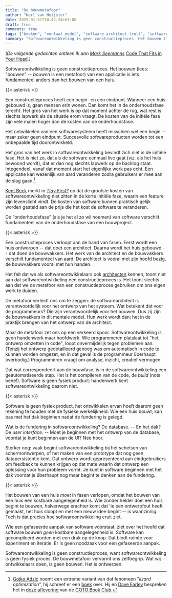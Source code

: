 ```yaml
---
title: "De bouwmetafoor"
author: "Karl van Heijster"
date: 2025-01-31T10:42:24+01:00
draft: true
comments: true
tags: ["boeken", "mentaal model", "software architect (rol)", "software ontwikkelaar (rol)"]
summary: "Softwareontwikkeling is geen constructieproces. Het bouwen (lees: "bouwen" -- *bouwen* is een metafoor) van een applicatie is iets fundamenteel anders dan het bouwen van een huis."
---
```


*(De volgende gedachten ontleen ik aan [Mark Seemanns](https://blog.ploeh.dk/)* [Code That Fits in Your Head](https://www.oreilly.com/library/view/code-that-fits/9780137464302/ "'Code That Fits in Your Head: Heuristics for Software Engineering', Mark Seemann, O'Reilly Media")*.)*


Softwareontwikkeling is geen constructieproces. Het bouwen (lees: "bouwen" -- *bouwen* is een metafoor) van een applicatie is iets fundamenteel anders dan het bouwen van een huis.


{{< asterisk >}}


Een constructieproces heeft een begin- en een eindpunt. Wanneer een huis gebouwd is, gaan mensen erin wonen. Dan komt het in de onderhoudsfase terecht. Het gros van het werk is op dat moment achter de rug, wat rest is slechts lapwerk als de situatie erom vraagt. De kosten van de initiële fase zijn vele malen hoger dan de kosten van de onderhoudsfase.


Het ontwikkelen van een softwaresysteem heeft misschien wel een begin -- maar zeker geen eindpunt. Succesvolle softwareproducten worden tot een onbepaalde tijd doorontwikkeld. 


Het gros van het werk in softwareontwikkeling bevindt zich niet in de initiële fase. Het is niet zo, dat als de software eenmaal live gaat (*viz.* als het huis bewoond wordt), dat er dan nog slechts lapwerk op de backlog staat. Integendeel, vanaf dat moment start het eigenlijke werk pas echt. Een applicatie kan wezenlijk van aard veranderen zodra gebruikers er mee aan de slag gaan.[^1]


[Kent Beck](https://www.kentbeck.com/) merkt in [*Tidy First?*](https://www.oreilly.com/library/view/tidy-first/9781098151232/ "Kent Beck, 'Tidy First?: A Personal Exercise in Empirical Software Design', O'Reilly Media, 2023") op dat de grootste kosten van softwareontwikkeling niet zitten in de korte initiële fase, waarin een feature zijn levenslicht vindt. De kosten van software kunnen praktisch gelijk worden gesteld aan de prijs die het kost de software te veranderen. 


De "onderhoudsfase" (als je het al zo wil noemen) van software verschilt fundamenteel van de onderhoudsfase van een bouwproject.


{{< asterisk >}}


Een constructieproces verloopt aan de hand van fasen. Eerst wordt een huis ontworpen -- dat doet een architect. Daarna wordt het huis gebouwd -- dat doen de bouwvakkers. Het werk van de architect en de bouwvakkers verschilt fundamenteel van aard. De architect is vooral met zijn hoofd bezig, de bouwvakkers vooral met hun handen.


Het feit dat we als softwareontwikkelaars ook [architecten](/tags/software-architect-rol/ "Blogs met de tag 'software architect (rol)'") kennen, toont niet aan dat softwareontwikkeling een constructieproces is. Het toont slechts aan dat we de metafoor van een constructieproces gebruiken om ons eigen werk te duiden.


De metafoor verleidt ons om te zeggen: de softwarearchitect is verantwoordelijk voor het ontwerp van het systeem. Wat betekent dat voor de programmeurs? Die zijn verantwoordelijk voor het bouwen. Dus zij zijn de bouwvakkers in dit mentale model. Hun werk wordt dan: het in de praktijk brengen van het ontwerp van de architect.


Maar de metafoor zet ons op een verkeerd spoor. Softwareontwikkeling is geen handenwerk maar hoofdwerk. Wie programmeren platslaat tot "het ontwerp omzetten in code", loopt onvermijdelijk tegen problemen aan. (Tenzij het ontwerp gedetailleerd genoeg was om automatisch in code te kunnen worden omgezet, en in dat geval is de programmeur überhaupt overbodig.) Programmeren vraagt om analyse, inzicht, creatief vermogen.


Dat wat correspondeert aan de bouwfase, is in de softwareontwikkeling een geautomatiseerde stap. Het is het compileren van de code, de *build* (nota bene!). Software is geen fysiek product: handenwerk kent softwareontwikkeling daarom niet.


{{< asterisk >}}


Software is geen fysiek product, het ontwikkelen ervan hoeft daarom geen rekening te houden met de fysieke werkelijkheid. Wie een huis bouwt, kan pas met het dak beginnen nadat de fundering is gelegd.


Wat is de fundering in softwareontwikkeling? De database. -- En het dak? De *user interface*. -- Moet je beginnen met het ontwerp van de database, voordat je kunt beginnen aan de UI? Nee hoor.


Sterker nog: vaak begint softwareontwikkeling bij het schetsen van schermontwerpen, of het maken van een prototype dat nog geen datapersistentie kent. Dat ontwerp wordt gepresenteerd aan eindgebruikers om feedback te kunnen krijgen op dat mate waarin dat ontwerp een oplossing voor hun probleem vormt. Je kunt in software beginnen met het dak voordat je überhaupt nog maar begint te denken aan de fundering.


{{< asterisk >}}


Het bouwen van een huis *moet* in fasen verlopen, omdat het bouwen van een huis een kostbare aangelegenheid is. Wie zonder helder doel een huis begint te bouwen, halverwege erachter komt dat 'ie een ontwerpfout heeft gemaakt, het huis sloopt en met een nieuw idee begint -- is waanzinnig. Toch is dat precies hoe softwareontwikkeling eruit ziet.


Wie een gefaseerde aanpak van software voorstaat, ziet over het hoofd dat software bouwen *geen* kostbare aangelegenheid is. Software kan gecompileerd worden met een druk op de knop. Dat biedt ruimte voor experiment en iteratie. Er is geen noodzaak voor een gefaseerde aanpak.


Softwareontwikkeling is geen constructieproces, want softwareontwikkeling is geen fysiek proces. De bouwmetafoor vervormt ons zelfbegrip. Wat wij ontwikkelaars doen, is geen bouwen. Het is ontwerpen.


[^1]: [Gojko Adzic](https://gojko.net/) noemt een extreme variant van dat fenomeen "*lizard optimization*", hij schreef er een [boek](https://leanpub.com/lizardoptimization "Gojko Adzic, 'Lizard Optimization: Unlock Product Growth by Engaging Long-Tail Users', LeanPub") over. Hij en [Dave Farley](https://www.continuous-delivery.co.uk/) bespreken het in [deze aflevering](https://open.spotify.com/episode/3c8QzJEPZEhJrmnMEJNYkV?si=91fd37553beb4e83) van de [GOTO Book Club](https://gotopia.tech/bookclub?page=0).
